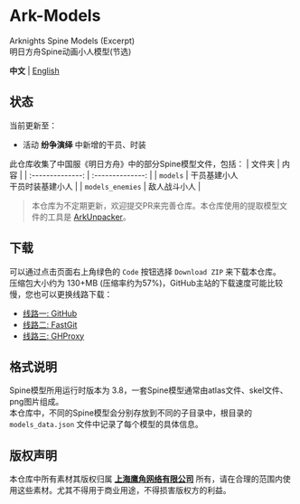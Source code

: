 Ark-Models
==========
Arknights Spine Models (Excerpt)  
明日方舟Spine动画小人模型(节选)  

**中文** | [English](README-eng.md)

## 状态
当前更新至：
- 活动 **纷争演绎** 中新增的干员、时装

此仓库收集了中国服《明日方舟》中的部分Spine模型文件，包括：
| 文件夹           | 内 容           |
| :--------------: | :--------------: |
| `models`         | 干员基建小人<br>干员时装基建小人 |
| `models_enemies` | 敌人战斗小人 |
<!-- | `models_illust`  | 干员动态立绘 | -->

> 本仓库为不定期更新，欢迎提交PR来完善仓库。本仓库使用的提取模型文件的工具是 [ArkUnpacker](https://github.com/isHarryh/Ark-Unpacker)。

## 下载
可以通过点击页面右上角绿色的 `Code` 按钮选择 `Download ZIP` 来下载本仓库。  
压缩包大小约为 130+MB (压缩率约为57%)，GitHub主站的下载速度可能比较慢，您也可以更换线路下载：  
- [线路一: GitHub](https://github.com/isHarryh/Ark-Models/archive/refs/heads/main.zip)
- [线路二: FastGit](https://download.fastgit.org/isHarryh/Ark-Models/archive/refs/heads/main.zip)
- [线路三: GHProxy](https://ghproxy.com/?q=https%3A%2F%2Fgithub.com%2FisHarryh%2FArk-Models%2Farchive%2Frefs%2Fheads%2Fmain.zip)

## 格式说明
Spine模型所用运行时版本为 3.8，一套Spine模型通常由atlas文件、skel文件、png图片组成。  
本仓库中，不同的Spine模型会分别存放到不同的子目录中，根目录的 `models_data.json` 文件中记录了每个模型的具体信息。

## 版权声明
本仓库中所有素材其版权归属 [**上海鹰角网络有限公司**](https://www.hypergryph.com) 所有，请在合理的范围内使用这些素材。尤其不得用于商业用途，不得损害版权方的利益。
